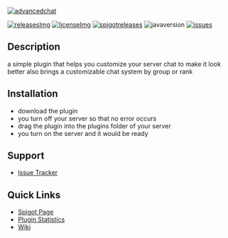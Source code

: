 [advancedchat]: https://i.imgur.com/FRwd5wz.png
[spigot]: https://www.spigotmc.org/resources/83889/
[releases]: https://github.com/jonagamerpro1234/AdvancedChat/releases/latest
[releasesImg]: https://img.shields.io/github/v/release/jonagamerpro1234/AdvancedChat.svg?include_prereleases&label=git-releases&style=flat-square
[license]: https://github.com/jonagamerpro1234/AdvancedChat/blob/master/LICENSE
[licenseImg]: https://img.shields.io/github/license/jonagamerpro1234/AdvancedChat.svg?style=flat-square
[spigotreleases]: https://img.shields.io/spiget/version/83889?color=green&label=spigot-releases&style=flat-square
[issues]: https://img.shields.io/github/issues/jonagamerpro1234/AdvancedChat.svg?color=yellow&style=flat-square
[javaversion]: https://img.shields.io/badge/Java-8%2B-red?style=flat-square
[issueslink]: https://github.com/jonagamerpro1234/AdvancedChat/issues

[![advancedchat]][spigot]

[![releasesImg]][releases] [![licenseImg]][license] [![spigotreleases]][spigot] ![javaversion] [![issues]][issueslink]

## Description
a simple plugin that helps you customize your server chat to make it look better also brings a customizable chat system by group or rank

## Installation
* download the plugin
* you turn off your server so that no error occurs
* drag the plugin into the plugins folder of your server
* you turn on the server and it would be ready

## Support
* [Issue Tracker](https://github.com/jonagamerpro1234/AdvancedChat/issues)

## Quick Links
* [Spigot Page][spigot]
* [Plugin Statistics](https://bstats.org/plugin/bukkit/AdvancedChat/8826)
* [Wiki](https://github.com/jonagamerpro1234/AdvancedChat/wiki)
